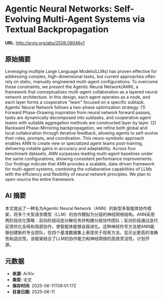 # Agentic Neural Networks: Self-Evolving Multi-Agent Systems via Textual Backpropagation

**URL**: http://arxiv.org/abs/2506.09046v1

## 原始摘要

Leveraging multiple Large Language Models(LLMs) has proven effective for
addressing complex, high-dimensional tasks, but current approaches often rely
on static, manually engineered multi-agent configurations. To overcome these
constraints, we present the Agentic Neural Network(ANN), a framework that
conceptualizes multi-agent collaboration as a layered neural network
architecture. In this design, each agent operates as a node, and each layer
forms a cooperative "team" focused on a specific subtask. Agentic Neural
Network follows a two-phase optimization strategy: (1) Forward Phase-Drawing
inspiration from neural network forward passes, tasks are dynamically
decomposed into subtasks, and cooperative agent teams with suitable aggregation
methods are constructed layer by layer. (2) Backward Phase-Mirroring
backpropagation, we refine both global and local collaboration through
iterative feedback, allowing agents to self-evolve their roles, prompts, and
coordination. This neuro-symbolic approach enables ANN to create new or
specialized agent teams post-training, delivering notable gains in accuracy and
adaptability. Across four benchmark datasets, ANN surpasses leading multi-agent
baselines under the same configurations, showing consistent performance
improvements. Our findings indicate that ANN provides a scalable, data-driven
framework for multi-agent systems, combining the collaborative capabilities of
LLMs with the efficiency and flexibility of neural network principles. We plan
to open-source the entire framework.


## AI 摘要

本文提出了一种名为Agentic Neural Network（ANN）的新型多智能体协作框架，将多个大型语言模型（LLM）的协作模拟为分层的神经网络结构。ANN采用两阶段优化策略：前向阶段动态分解任务并构建分层协作团队；反向阶段通过迭代反馈优化全局和局部协作，使智能体能够自我进化。这种神经符号方法使ANN能够创建新的专业团队，在四个基准数据集上表现优于现有方法，显示出更高的准确性和适应性。该框架结合了LLM的协作能力和神经网络的高效灵活性，计划开源。

## 元数据

- **来源**: ArXiv
- **类型**: 论文
- **保存时间**: 2025-06-11T06:01:17Z
- **目录日期**: 2025-06-11
